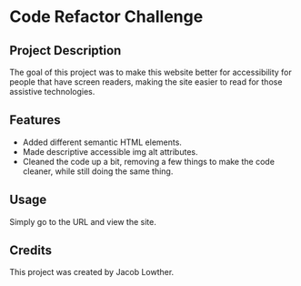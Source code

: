 # Code Refactor Challenge


## Project Description

The goal of this project was to make this website better for accessibility for people that have screen readers, making the site easier to read for those assistive technologies.


## Features

- Added different semantic HTML elements.
- Made descriptive accessible img alt attributes.
- Cleaned the code up a bit, removing a few things to make the code cleaner, while still doing the same thing.


## Usage

Simply go to the URL and view the site.


## Credits

This project was created by Jacob Lowther.
